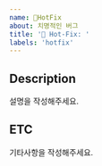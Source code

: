```yaml
---
name: 🐛HotFix
about: 치명적인 버그
title: '🐛 Hot-Fix: '
labels: 'hotfix'
---
```


## Description
설명을 작성해주세요.

## ETC
기타사항을 작성해주세요.
